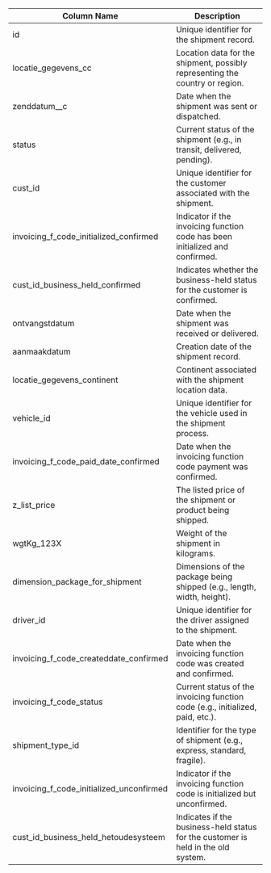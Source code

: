| Column Name                                        | Description                                                                 |
|----------------------------------------------------|-----------------------------------------------------------------------------|
| id                                                 | Unique identifier for the shipment record.                                  |
| locatie_gegevens_cc                                | Location data for the shipment, possibly representing the country or region.|
| zenddatum__c                                       | Date when the shipment was sent or dispatched.                              |
| status                                             | Current status of the shipment (e.g., in transit, delivered, pending).      |
| cust_id                                            | Unique identifier for the customer associated with the shipment.            |
| invoicing_f_code_initialized_confirmed             | Indicator if the invoicing function code has been initialized and confirmed.|
| cust_id_business_held_confirmed                    | Indicates whether the business-held status for the customer is confirmed.  |
| ontvangstdatum                                     | Date when the shipment was received or delivered.                          |
| aanmaakdatum                                       | Creation date of the shipment record.                                      |
| locatie_gegevens_continent                         | Continent associated with the shipment location data.                       |
| vehicle_id                                         | Unique identifier for the vehicle used in the shipment process.             |
| invoicing_f_code_paid_date_confirmed               | Date when the invoicing function code payment was confirmed.                |
| z_list_price                                       | The listed price of the shipment or product being shipped.                  |
| wgtKg_123X                                         | Weight of the shipment in kilograms.                                        |
| dimension_package_for_shipment                     | Dimensions of the package being shipped (e.g., length, width, height).     |
| driver_id                                          | Unique identifier for the driver assigned to the shipment.                  |
| invoicing_f_code_createddate_confirmed             | Date when the invoicing function code was created and confirmed.            |
| invoicing_f_code_status                            | Current status of the invoicing function code (e.g., initialized, paid, etc.).|
| shipment_type_id                                   | Identifier for the type of shipment (e.g., express, standard, fragile).    |
| invoicing_f_code_initialized_unconfirmed           | Indicator if the invoicing function code is initialized but unconfirmed.   |
| cust_id_business_held_hetoudesysteem               | Indicates if the business-held status for the customer is held in the old system.|
